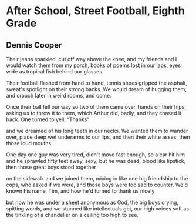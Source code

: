# After School, Street Football, Eighth Grade
## Dennis Cooper
Their jeans sparkled, cut off
way above the knee, and my
friends and I would watch them
from my porch, books of poems
lost in our laps, eyes wide as
tropical fish behind our glasses.

Their football flashed from hand
to hand, tennis shoes gripped
the asphalt, sweat's spotlight on
their strong backs. We would
dream of hugging them, and crouch
later in weird rooms, and come.

Once their ball fell our way
so two of them came over, hands
on their hips, asking us to
throw it to them, which Arthur did,
badly, and they chased it back.
One turned to yell, “Thanks”

and we dreamed of his long
teeth in our necks. We
wanted them to wander over,
place deep wet underarms to
our lips, and then their white
asses, then those loud mouths.

One day one guy was very tired,
didn't move fast enough,
so a car hit him and he sprawled
fifty feet away, sexy, but he was
dead, blood like lipstick, then
those great boys stood together

on the sidewalk and we joined them,
mixing in like one big friendship
to the cops, who asked if we were,
and those boys were too sad to counter.
We'd known his name, Tim, and how
he'd turned to thank us nicely

but now he was under a sheet
anonymous as God, the big boys crying,
spitting words, and we stunned
like intellectuals get, our high
voices soft as the tinkling of a
chandelier on a ceiling too high to see.